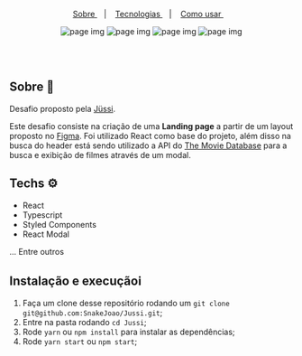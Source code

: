 <p align="center">
	<a href="#sobre"> Sobre </a>&nbsp;&nbsp;&nbsp;|&nbsp;&nbsp;&nbsp;
  <a href="#techs"> Tecnologias </a>&nbsp;&nbsp;&nbsp;|&nbsp;&nbsp;&nbsp;
  <a href="#run"> Como usar </a>&nbsp;&nbsp;&nbsp;
</p>

<p align="center">
  <img src="./.github/screen1.png" alt="page img">
  <img src="./.github/screen2.png" alt="page img">
  <img src="./.github/screen3.png" alt="page img">
  <img src="./.github/screen4.png" alt="page img">
</p>

<br /><br />

## Sobre 🚀 <a name="sobre" />

Desafio proposto pela [Jüssi](https://jussi.com.br/).

Este desafio consiste na criação de uma **Landing page** a partir de um layout proposto no [Figma](https://www.figma.com/file/O9AEeYB6ZWyMTZzMZhvjaY/loja-vtex-jussi?node-id=0%3A1). Foi utilizado React como base do projeto, além disso na busca do header está sendo utilizado a API do [The Movie Database](https://developers.themoviedb.org/3/getting-started/introduction) para a busca e exibição de filmes através de um modal.

## Techs ​⚙ ​<a name="techs" />

- React
- Typescript
- Styled Components
- React Modal

... Entre outros

## Instalação e execução ​ℹ️ ​<a name="run" />

1. Faça um clone desse repositório rodando um `git clone git@github.com:SnakeJoao/Jussi.git`;
2. Entre na pasta rodando `cd Jussi`;
3. Rode `yarn` ou `npm install` para instalar as dependências;
4. Rode `yarn start` ou `npm start`;